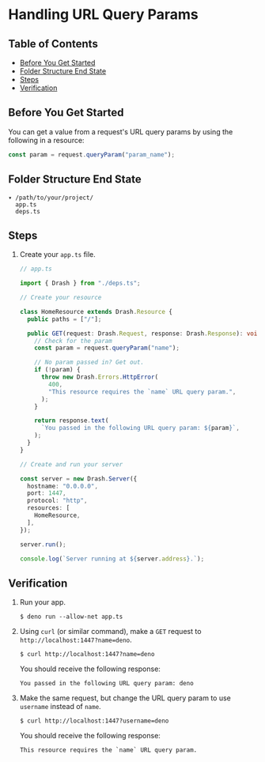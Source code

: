 # Handling URL Query Params

## Table of Contents

- [Before You Get Started](#before-you-get-started)
- [Folder Structure End State](#folder-structure-end-state)
- [Steps](#steps)
- [Verification](#verification)

## Before You Get Started

You can get a value from a request's URL query params by using the following in
a resource:

```typescript
const param = request.queryParam("param_name");
```

## Folder Structure End State

```text
▾ /path/to/your/project/
  app.ts
  deps.ts
```

## Steps

1. Create your `app.ts` file.

   ```typescript
   // app.ts

   import { Drash } from "./deps.ts";

   // Create your resource

   class HomeResource extends Drash.Resource {
     public paths = ["/"];

     public GET(request: Drash.Request, response: Drash.Response): void {
       // Check for the param
       const param = request.queryParam("name");

       // No param passed in? Get out.
       if (!param) {
         throw new Drash.Errors.HttpError(
           400,
           "This resource requires the `name` URL query param.",
         );
       }

       return response.text(
         `You passed in the following URL query param: ${param}`,
       );
     }
   }

   // Create and run your server

   const server = new Drash.Server({
     hostname: "0.0.0.0",
     port: 1447,
     protocol: "http",
     resources: [
       HomeResource,
     ],
   });

   server.run();

   console.log(`Server running at ${server.address}.`);
   ```

## Verification

1. Run your app.

   ```shell
   $ deno run --allow-net app.ts
   ```

2. Using `curl` (or similar command), make a `GET` request to
   `http://localhost:1447?name=deno`.

   ```text
   $ curl http://localhost:1447?name=deno
   ```

   You should receive the following response:

   ```text
   You passed in the following URL query param: deno
   ```

3. Make the same request, but change the URL query param to use `username`
   instead of `name`.

   ```text
   $ curl http://localhost:1447?username=deno
   ```

   You should receive the following response:

   ```text
   This resource requires the `name` URL query param.
   ```
